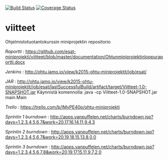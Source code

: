 [![Build Status](https://travis-ci.org/esat-miniprojekti/viitteet.svg)](https://travis-ci.org/esat-miniprojekti/viitteet)
[![Coverage Status](https://coveralls.io/repos/esat-miniprojekti/viitteet/badge.svg?branch=master)](https://coveralls.io/r/esat-miniprojekti/viitteet?branch=master)

# viitteet
Ohjelmistotuotantokurssin miniprojektin repositorio

*Raportti* : https://github.com/esat-miniprojekti/viitteet/blob/master/documentation/Ohtunminiprojektinloppuraportti.docx

*Jenkins* : http://ohtu.jamo.io/view/k2015-ohtu-miniprojektit/job/esat/ 

*JAR* : http://ohtu.jamo.io/view/k2015-ohtu-miniprojektit/job/esat/lastSuccessfulBuild/artifact/target/Viitteet-1.0-SNAPSHOT.jar
Käynnistä komennolla: java -cp Viitteet-1.0-SNAPSHOT.jar main.Main

*Trello* : https://trello.com/b/lMvPE40p/ohtu-miniprojekti

*Sprintin 1 burndown* : http://apps.vanpuffelen.net/charts/burndown.jsp?days=1,2,3,4,5,6,7&work=20,17,16,14,11,9,4,3

*Sprintin 2 burndown* : http://apps.vanpuffelen.net/charts/burndown.jsp?days=1,2,3,4,5,6,7&work=20,19,18,15,13,8,0,0

*Sprintin 3 burndown* : http://apps.vanpuffelen.net/charts/burndown.jsp?days=1,2,3,4,5,6,7,8&work=20,19,17,15,11,9,7,2,0
